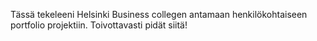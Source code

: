 Tässä tekeleeni Helsinki Business collegen antamaan henkilökohtaiseen portfolio projektiin. Toivottavasti pidät siitä!
